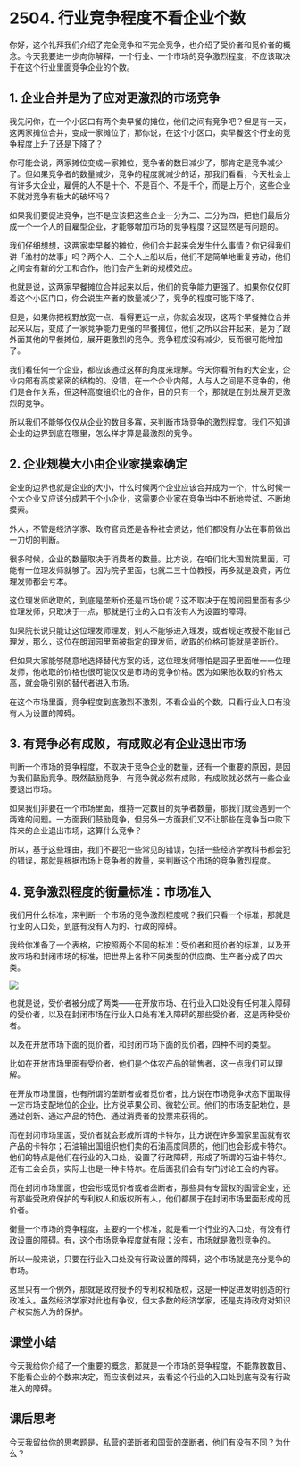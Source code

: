 # 2504. 行业竞争程度不看企业个数
你好，这个礼拜我们介绍了完全竞争和不完全竞争，也介绍了受价者和觅价者的概念。今天我要进一步向你解释，一个行业、一个市场的竞争激烈程度，不应该取决于在这个行业里面竞争企业的个数。

## 1. 企业合并是为了应对更激烈的市场竞争
我先问你，在一个小区口有两个卖早餐的摊位，他们之间有竞争吧？但是有一天，这两家摊位合并，变成一家摊位了，那你说，在这个小区口，卖早餐这个行业的竞争程度上升了还是下降了？

你可能会说，两家摊位变成一家摊位，竞争者的数目减少了，那肯定是竞争减少了。但如果竞争者的数量减少，竞争的程度就减少的话，那我们看看，今天社会上有许多大企业，雇佣的人不是十个、不是百个、不是千个，而是上万个，这些企业不就对竞争有极大的破坏吗？

如果我们要促进竞争，岂不是应该把这些企业一分为二、二分为四，把他们最后分成一个一个人的自雇型企业，才能够增加市场的竞争程度？这显然是有问题的。

我们仔细想想，这两家卖早餐的摊位，他们合并起来会发生什么事情？你记得我们讲「渔村的故事」吗？两个人、三个人上船以后，他们不是简单地重复劳动，他们之间会有新的分工和合作，他们会产生新的规模效应。

也就是说，这两家早餐摊位合并起来以后，他们的竞争能力更强了。如果你仅仅盯着这个小区门口，你会说生产者的数量减少了，竞争的程度可能下降了。

但是，如果你把视野放宽一点、看得更远一点，你就会发现，这两个早餐摊位合并起来以后，变成了一家竞争能力更强的早餐摊位，他们之所以合并起来，是为了跟外面其他的早餐摊位，展开更激烈的竞争。竞争程度没有减少，反而很可能增加了。

我们看任何一个企业，都应该通过这样的角度来理解。今天你看所有的大企业，企业内部有高度紧密的结构的。没错，在一个企业内部，人与人之间是不竞争的，他们是合作关系，但这种高度组织化的合作，目的只有一个，那就是在别处展开更激烈的竞争。

所以我们不能够仅仅从企业的数目多寡，来判断市场竞争的激烈程度。我们不知道企业的边界到底在哪里，怎么样才算是最激烈的竞争。

## 2. 企业规模大小由企业家摸索确定
企业的边界也就是企业的大小，什么时候两个企业应该合并成为一个，什么时候一个大企业又应该分成若干个小企业，这需要企业家在竞争当中不断地尝试、不断地摸索。

外人，不管是经济学家、政府官员还是各种社会贤达，他们都没有办法在事前做出一刀切的判断。

很多时候，企业的数量取决于消费者的数量。比方说，在咱们北大国发院里面，可能有一位理发师就够了。因为院子里面，也就二三十位教授，再多就是浪费，两位理发师都会亏本。

这位理发师收取的，到底是垄断价还是市场价呢？这不取决于在朗润园里面有多少位理发师，只取决于一点，那就是行业的入口有没有人为设置的障碍。

如果院长说只能让这位理发师理发，别人不能够进入理发，或者规定教授不能自己理发，那么，这位在朗润园里面被指定的理发师，收取的价格可能就是垄断价。

但如果大家能够随意地选择替代方案的话，这位理发师哪怕是园子里面唯一一位理发师，他收取的价格也很可能仅仅是市场的竞争价格。因为如果他收取的价格太高，就会吸引别的替代者进入市场。

在这个市场里面，竞争程度到底激烈不激烈，不看企业的个数，只看行业入口有没有人为设置的障碍。

## 3. 有竞争必有成败，有成败必有企业退出市场
判断一个市场的竞争程度，不取决于竞争企业的数量，还有一个重要的原因，是因为我们鼓励竞争。既然鼓励竞争，有竞争就必然有成败，有成败就必然有一些企业要退出市场。

如果我们非要在一个市场里面，维持一定数目的竞争者数量，那我们就会遇到一个两难的问题。一方面我们鼓励竞争，但另外一方面我们又不让那些在竞争当中败下阵来的企业退出市场，这算什么竞争？

所以，基于这些理由，我们不要犯一些常见的错误，包括一些经济学教科书都会犯的错误，那就是根据市场上竞争者的数量，来判断这个市场的竞争激烈程度。

## 4. 竞争激烈程度的衡量标准：市场准入
我们用什么标准，来判断一个市场的竞争激烈程度呢？我们只看一个标准，那就是行业的入口处，到底有没有人为的、行政的障碍。

我给你准备了一个表格，它按照两个不同的标准：受价者和觅价者的标准，以及开放市场和封闭市场的标准，把世界上各种不同类型的供应商、生产者分成了四大类。

 ![](https://raw.githubusercontent.com/dalong0514/selfstudy/master/图片链接库/薛兆丰/2504.jpg)

也就是说，受价者被分成了两类——在开放市场、在行业入口处没有任何准入障碍的受价者，以及在封闭市场在行业入口处有准入障碍的那些受价者，这是两种受价者。

以及在开放市场下面的觅价者，和封闭市场下面的觅价者，四种不同的类型。

比如在开放市场里面有受价者，他们是个体农产品的销售者，这一点我们可以理解。

在开放市场里面，也有所谓的垄断者或者觅价者，比方说在市场竞争状态下面取得一定市场支配地位的企业，比方说苹果公司、微软公司。他们的市场支配地位，是通过创新、通过产品的特色、通过消费者的投票来获得的。

而在封闭市场里面，受价者就会形成所谓的卡特尔，比方说在许多国家里面就有农产品的卡特尔；石油输出国组织他们卖的石油高度同质的，他们也会形成卡特尔。他们的特点是他们在行业的入口处，设置了行政障碍，形成了所谓的石油卡特尔。还有工会会员，实际上也是一种卡特尔。在后面我们会有专门讨论工会的内容。

而在封闭市场里面，也会形成觅价者或者垄断者，那些具有专营权的国营企业，还有那些受政府保护的专利权人和版权所有人，他们都属于在封闭市场里面形成的觅价者。

衡量一个市场的竞争程度，主要的一个标准，就是看一个行业的入口处，有没有行政设置的障碍。有，这个市场竞争程度就有限；没有，市场就是激烈竞争的。

所以一般来说，只要在行业入口处没有行政设置的障碍，这个市场就是充分竞争的市场。

这里只有一个例外，那就是政府授予的专利权和版权，这是一种促进发明创造的行政准入。虽然经济学家对此也有争议，但大多数的经济学家，还是支持政府对知识产权实施人为的保护。

## 课堂小结
今天我给你介绍了一个重要的概念，那就是一个市场的竞争程度，不能靠数数目、不能看企业的个数来决定，而应该倒过来，去看这个行业的入口处到底有没有行政准入的障碍。
## 课后思考
今天我留给你的思考题是，私营的垄断者和国营的垄断者，他们有没有不同？为什么？
